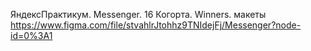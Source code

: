 ЯндексПрактикум. Messenger. 16 Когорта. Winners.
макеты https://www.figma.com/file/stvahlrJtohhz9TNIdejFj/Messenger?node-id=0%3A1